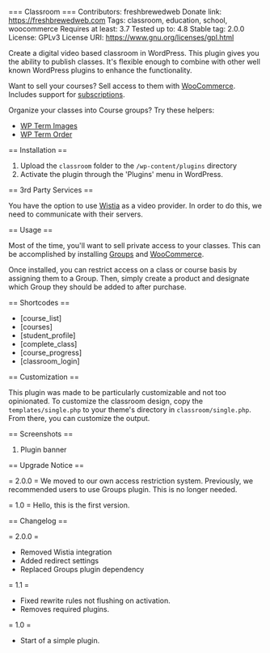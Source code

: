 === Classroom ===
Contributors: freshbrewedweb
Donate link: https://freshbrewedweb.com
Tags: classroom, education, school, woocommerce
Requires at least: 3.7
Tested up to: 4.8
Stable tag: 2.0.0
License: GPLv3
License URI: https://www.gnu.org/licenses/gpl.html

Create a digital video based classroom in WordPress. This plugin gives you the ability to publish classes. It's flexible enough to combine with other well known WordPress plugins to enhance the functionality.

Want to sell your courses? Sell access to them with [WooCommerce](https://en-ca.wordpress.org/plugins/woocommerce/). Includes support for [subscriptions](https://woocommerce.com/products/woocommerce-subscriptions/).

Organize your classes into Course groups? Try these helpers:
- [WP Term Images](https://wordpress.org/plugins/wp-term-images/)
- [WP Term Order](https://wordpress.org/plugins/wp-term-order/)


== Installation ==

1. Upload the `classroom` folder to the `/wp-content/plugins` directory
2. Activate the plugin through the 'Plugins' menu in WordPress.

== 3rd Party Services ==

You have the option to use [Wistia](https://wistia.com) as a video provider. In order to do this, we need to communicate with their servers.

== Usage ==

Most of the time, you'll want to sell private access to your classes. This can be accomplished by installing [Groups](https://en-ca.wordpress.org/plugins/groups/) and [WooCommerce](https://en-ca.wordpress.org/plugins/woocommerce/).

Once installed, you can restrict access on a class or course basis by assigning them to a Group. Then, simply create a product and designate which Group they should be added to after purchase.

== Shortcodes ==
- [course_list]
- [courses]
- [student_profile]
- [complete_class]
- [course_progress]
- [classroom_login]

== Customization ==

This plugin was made to be particularly customizable and not too opinionated. To customize the classroom design, copy the `templates/single.php` to your theme's directory in `classroom/single.php`. From there, you can customize the output.

== Screenshots ==

1. Plugin banner

== Upgrade Notice ==

= 2.0.0 =
We moved to our own access restriction system. Previously, we recommended users to use Groups plugin. This is no longer needed.

= 1.0 =
Hello, this is the first version.

== Changelog ==

= 2.0.0 =
* Removed Wistia integration
* Added redirect settings
* Replaced Groups plugin dependency

= 1.1 =
* Fixed rewrite rules not flushing on activation.
* Removes required plugins.

= 1.0 =
* Start of a simple plugin.
